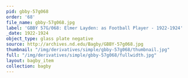 ```yaml
---
pid: gbby-57g068
order: '68'
file_name: gbby-57g068.jpg
label: 'GBBY 57G/068: Elmer Layden: as Football Player - 1922-1924'
_date: 1922-1924
object_type: glass plate negative
source: http://archives.nd.edu/Bagby/GBBY-57g068.jpg
thumbnail: "/img/derivatives/simple/gbby-57g068/thumbnail.jpg"
full: "/img/derivatives/simple/gbby-57g068/fullwidth.jpg"
layout: bagby_item
collection: bagby
---
```

